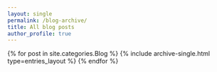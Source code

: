 ```yaml
---
layout: single
permalink: /blog-archive/
title: All blog posts
author_profile: true
---
```


{% for post in site.categories.Blog %}
  {% include archive-single.html type=entries_layout %}
{% endfor %}

